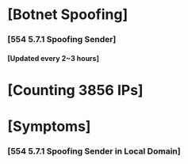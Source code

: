 # [Botnet Spoofing]
### [554 5.7.1 Spoofing Sender]
#### [Updated every 2~3 hours]

# [Counting 3856 IPs]

# [Symptoms] 
###   [554 5.7.1 Spoofing Sender in Local Domain]
